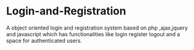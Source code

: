 # Login-and-Registration
A object oriented login and registration system based on php ,ajax,jquery and javascript which has functionalities like login register logout and a space for authenticated users.
